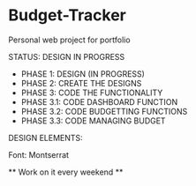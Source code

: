 # Budget-Tracker
Personal web project for portfolio

STATUS: DESIGN IN PROGRESS

- PHASE 1: DESIGN (IN PROGRESS)
- PHASE 2: CREATE THE DESIGNS
- PHASE 3: CODE THE FUNCTIONALITY
- PHASE 3.1: CODE DASHBOARD FUNCTION
- PHASE 3.2: CODE BUDGETTING FUNCTIONS
- PHASE 3.3: CODE MANAGING BUDGET

DESIGN ELEMENTS:

Font: Montserrat

** Work on it every weekend **
